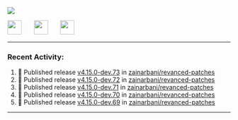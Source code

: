<p align="left">
  <!-- Typing SVG by DenverCoder1 - https://github.com/DenverCoder1/readme-typing-svg -->
  <a href="https://github.com/DenverCoder1/readme-typing-svg">
    <img src="https://readme-typing-svg.demolab.com/?lines=Hello%2E%2E%2E;Im%20Zain;&font=Fira%20Code&center=false&width=440&height=45&color=00FFFF&vCenter=true&pause=1000&size=22" /></a>
</p>

<p align="left">
  <a href="https://www.youtube.com/@zainarbani"><img width="32px" src="https://www.freeiconspng.com/uploads/youtube-subscribe-png-youtube-subscribe-to-5.png"/></a>
  &#8287;&#8287;&#8287;&#8287;&#8287;
  <a href="https://discord.com/invite/4dMPpvKm"><img width="32px" src="https://www.freeiconspng.com/uploads/discord-icon-7.png"/></a>
  &#8287;&#8287;&#8287;&#8287;&#8287;
  <a href="https://t.me/AnotherZain"><img width="32px" src="https://www.freeiconspng.com/uploads/telegram-icon-1.png"></a>
</p>

---

<h3>Recent Activity:</h3>

<!-- https://github.com/jamesgeorge007/github-activity-readme -->
<!--START_SECTION:activity-->
1. 🚀 Published release [v4.15.0-dev.73](https://github.com/zainarbani/revanced-patches/releases/tag/v4.15.0-dev.73) in [zainarbani/revanced-patches](https://github.com/zainarbani/revanced-patches)
2. 🚀 Published release [v4.15.0-dev.72](https://github.com/zainarbani/revanced-patches/releases/tag/v4.15.0-dev.72) in [zainarbani/revanced-patches](https://github.com/zainarbani/revanced-patches)
3. 🚀 Published release [v4.15.0-dev.71](https://github.com/zainarbani/revanced-patches/releases/tag/v4.15.0-dev.71) in [zainarbani/revanced-patches](https://github.com/zainarbani/revanced-patches)
4. 🚀 Published release [v4.15.0-dev.70](https://github.com/zainarbani/revanced-patches/releases/tag/v4.15.0-dev.70) in [zainarbani/revanced-patches](https://github.com/zainarbani/revanced-patches)
5. 🚀 Published release [v4.15.0-dev.69](https://github.com/zainarbani/revanced-patches/releases/tag/v4.15.0-dev.69) in [zainarbani/revanced-patches](https://github.com/zainarbani/revanced-patches)
<!--END_SECTION:activity-->

---
